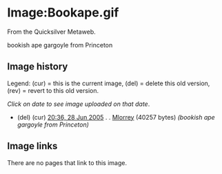 
# Image:Bookape.gif

From the Quicksilver Metaweb.

bookish ape gargoyle from Princeton

## Image history


Legend: (cur) = this is the current image, (del) = delete
this old version, (rev) = revert to this old version.
  
*Click on date to see image uploaded on that date*.
* (del) (cur) [20:36, 28 Jun 2005](/wiki-upload-5-51-bookape-gif) . . [Mlorrey](/user-mlorrey) (40257 bytes) *(bookish ape gargoyle from Princeton)*


## Image links


There are no pages that link to this image.
